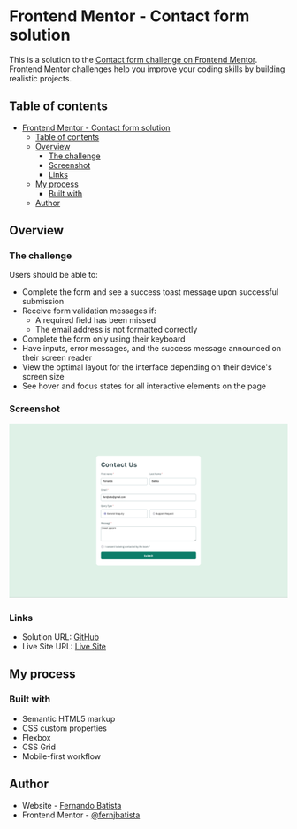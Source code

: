# Frontend Mentor - Contact form solution

This is a solution to the [Contact form challenge on Frontend Mentor](https://www.frontendmentor.io/challenges/contact-form--G-hYlqKJj). Frontend Mentor challenges help you improve your coding skills by building realistic projects. 

## Table of contents

- [Frontend Mentor - Contact form solution](#frontend-mentor---contact-form-solution)
  - [Table of contents](#table-of-contents)
  - [Overview](#overview)
    - [The challenge](#the-challenge)
    - [Screenshot](#screenshot)
    - [Links](#links)
  - [My process](#my-process)
    - [Built with](#built-with)
  - [Author](#author)

## Overview

### The challenge

Users should be able to:

- Complete the form and see a success toast message upon successful submission
- Receive form validation messages if:
  - A required field has been missed
  - The email address is not formatted correctly
- Complete the form only using their keyboard
- Have inputs, error messages, and the success message announced on their screen reader
- View the optimal layout for the interface depending on their device's screen size
- See hover and focus states for all interactive elements on the page

### Screenshot

![Screenshot](./assets/images/screenshot.png) 

### Links

- Solution URL: [GitHub](https://github.com/FernJBatista/38-Contact-form)
- Live Site URL: [Live Site](https://fernjbatista.github.io/38-Contact-form/)

## My process

### Built with

- Semantic HTML5 markup
- CSS custom properties
- Flexbox
- CSS Grid
- Mobile-first workflow

## Author

- Website - [Fernando Batista](https://www.fernando-batista.webflow.io/)
- Frontend Mentor - [@fernjbatista](https://www.frontendmentor.io/profile/fernjbatista)